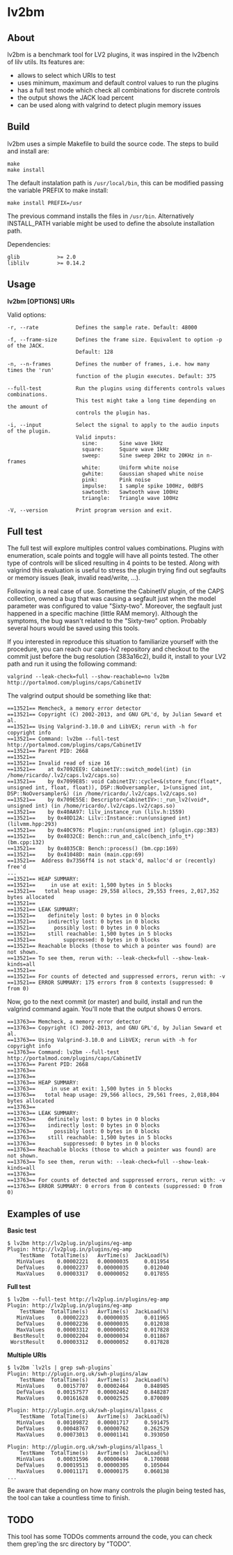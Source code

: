 lv2bm
=====


About
-----

lv2bm is a benchmark tool for LV2 plugins, it was inspired in the lv2bench of lilv utils.
Its features are:

- allows to select which URIs to test
- uses minimum, maximum and default control values to run the plugins
- has a full test mode which check all combinations for discrete controls
- the output shows the JACK load percent
- can be used along with valgrind to detect plugin memory issues


Build
-----

lv2bm uses a simple Makefile to build the source code.
The steps to build and install are:

    make
    make install

The default instalation path is `/usr/local/bin`, this can be modified passing
the variable PREFIX to make install:

    make install PREFIX=/usr

The previous command installs the files in `/usr/bin`. Alternatively INSTALL_PATH
variable might be used to define the absolute installation path.

Dependencies:

    glib            >= 2.0
    liblilv         >= 0.14.2


Usage
-----

**lv2bm [OPTIONS] URIs**

Valid options:

    -r, --rate            Defines the sample rate. Default: 48000

    -f, --frame-size      Defines the frame size. Equivalent to option -p of the JACK.
                          Default: 128

    -n, --n-frames        Defines the number of frames, i.e. how many times the 'run'
                          function of the plugin executes. Default: 375

    --full-test           Run the plugins using differents controls values combinations.
                          This test might take a long time depending on the amount of
                          controls the plugin has.

    -i, --input           Select the signal to apply to the audio inputs of the plugin.
                          Valid inputs:
                            sine:       Sine wave 1kHz
                            square:     Square wave 1kHz
                            sweep:      Sine sweep 20Hz to 20KHz in n-frames
                            white:      Uniform white noise
                            gwhite:     Gaussian shaped white noise
                            pink:       Pink noise
                            impulse:    1 sample spike 100Hz, 0dBFS
                            sawtooth:   Sawtooth wave 100Hz
                            triangle:   Triangle wave 100Hz

    -V, --version         Print program version and exit.


Full test
---------

The full test will explore multiples control values combinations. Plugins with enumeration,
scale points and toggle will have all points tested. The other type of controls will be
sliced resulting in 4 points to be tested. Along with valgrind this evaluation is useful to
stress the plugin trying find out segfaults or memory issues (leak, invalid read/write, ...).

Following is a real case of use. Sometime the CabinetIV plugin, of the CAPS collection, owned
a bug that was causing a segfault just when the model parameter was configured to value "Sixty-two".
Moreover, the segfault just happened in a specific machine (little RAM memory). Although the symptoms,
the bug wasn't related to the "Sixty-two" option. Probably several hours would be saved using this tools.

If you interested in reproduce this situation to familiarize yourself with the procedure, you can reach
our caps-lv2 repository and checkout to the commit just before the bug resolution (383a16c2), build it,
install to your LV2 path and run it using the following command:

    valgrind --leak-check=full --show-reachable=no lv2bm http://portalmod.com/plugins/caps/CabinetIV

The valgrind output should be something like that:

    ==13521== Memcheck, a memory error detector
    ==13521== Copyright (C) 2002-2013, and GNU GPL'd, by Julian Seward et al.
    ==13521== Using Valgrind-3.10.0 and LibVEX; rerun with -h for copyright info
    ==13521== Command: lv2bm --full-test http://portalmod.com/plugins/caps/CabinetIV
    ==13521== Parent PID: 2668
    ==13521==
    ==13521== Invalid read of size 16
    ==13521==    at 0x7092EE9: CabinetIV::switch_model(int) (in /home/ricardo/.lv2/caps.lv2/caps.so)
    ==13521==    by 0x7099E85: void CabinetIV::cycle<&(store_func(float*, unsigned int, float, float)), DSP::NoOversampler, 1>(unsigned int, DSP::NoOversampler&) (in /home/ricardo/.lv2/caps.lv2/caps.so)
    ==13521==    by 0x709E55E: Descriptor<CabinetIV>::_run_lv2(void*, unsigned int) (in /home/ricardo/.lv2/caps.lv2/caps.so)
    ==13521==    by 0x40AA97: lilv_instance_run (lilv.h:1559)
    ==13521==    by 0x40D12A: Lilv::Instance::run(unsigned int) (lilvmm.hpp:293)
    ==13521==    by 0x40C976: Plugin::run(unsigned int) (plugin.cpp:383)
    ==13521==    by 0x4032CE: Bench::run_and_calc(bench_info_t*) (bm.cpp:132)
    ==13521==    by 0x4035CB: Bench::process() (bm.cpp:169)
    ==13521==    by 0x41048D: main (main.cpp:69)
    ==13521==  Address 0x7356ff4 is not stack'd, malloc'd or (recently) free'd
    ...
    ==13521== HEAP SUMMARY:
    ==13521==     in use at exit: 1,500 bytes in 5 blocks
    ==13521==   total heap usage: 29,558 allocs, 29,553 frees, 2,017,352 bytes allocated
    ==13521==
    ==13521== LEAK SUMMARY:
    ==13521==    definitely lost: 0 bytes in 0 blocks
    ==13521==    indirectly lost: 0 bytes in 0 blocks
    ==13521==      possibly lost: 0 bytes in 0 blocks
    ==13521==    still reachable: 1,500 bytes in 5 blocks
    ==13521==         suppressed: 0 bytes in 0 blocks
    ==13521== Reachable blocks (those to which a pointer was found) are not shown.
    ==13521== To see them, rerun with: --leak-check=full --show-leak-kinds=all
    ==13521==
    ==13521== For counts of detected and suppressed errors, rerun with: -v
    ==13521== ERROR SUMMARY: 175 errors from 8 contexts (suppressed: 0 from 0)

Now, go to the next commit (or master) and build, install and run the valgrind command again. You'll
note that the output shows 0 errors.

    ==13763== Memcheck, a memory error detector
    ==13763== Copyright (C) 2002-2013, and GNU GPL'd, by Julian Seward et al.
    ==13763== Using Valgrind-3.10.0 and LibVEX; rerun with -h for copyright info
    ==13763== Command: lv2bm --full-test http://portalmod.com/plugins/caps/CabinetIV
    ==13763== Parent PID: 2668
    ==13763==
    ==13763==
    ==13763== HEAP SUMMARY:
    ==13763==     in use at exit: 1,500 bytes in 5 blocks
    ==13763==   total heap usage: 29,566 allocs, 29,561 frees, 2,018,804 bytes allocated
    ==13763==
    ==13763== LEAK SUMMARY:
    ==13763==    definitely lost: 0 bytes in 0 blocks
    ==13763==    indirectly lost: 0 bytes in 0 blocks
    ==13763==      possibly lost: 0 bytes in 0 blocks
    ==13763==    still reachable: 1,500 bytes in 5 blocks
    ==13763==         suppressed: 0 bytes in 0 blocks
    ==13763== Reachable blocks (those to which a pointer was found) are not shown.
    ==13763== To see them, rerun with: --leak-check=full --show-leak-kinds=all
    ==13763==
    ==13763== For counts of detected and suppressed errors, rerun with: -v
    ==13763== ERROR SUMMARY: 0 errors from 0 contexts (suppressed: 0 from 0)


Examples of use
---------------

**Basic test**

    $ lv2bm http://lv2plug.in/plugins/eg-amp
    Plugin: http://lv2plug.in/plugins/eg-amp
        TestName  TotalTime(s)   AvrTime(s)  JackLoad(%)
       MinValues    0.00002221   0.00000035     0.011954
       DefValues    0.00002237   0.00000035     0.012040
       MaxValues    0.00003317   0.00000052     0.017855

**Full test**

    $ lv2bm --full-test http://lv2plug.in/plugins/eg-amp
    Plugin: http://lv2plug.in/plugins/eg-amp
        TestName  TotalTime(s)   AvrTime(s)  JackLoad(%)
       MinValues    0.00002223   0.00000035     0.011965
       DefValues    0.00002236   0.00000035     0.012038
       MaxValues    0.00003312   0.00000052     0.017828
      BestResult    0.00002204   0.00000034     0.011867
     WorstResult    0.00003312   0.00000052     0.017828

**Multiple URIs**

    $ lv2bm `lv2ls | grep swh-plugins`
    Plugin: http://plugin.org.uk/swh-plugins/alaw
        TestName  TotalTime(s)   AvrTime(s)  JackLoad(%)
       MinValues    0.00157707   0.00002464     0.848985
       DefValues    0.00157577   0.00002462     0.848287
       MaxValues    0.00161628   0.00002525     0.870089

    Plugin: http://plugin.org.uk/swh-plugins/allpass_c
        TestName  TotalTime(s)   AvrTime(s)  JackLoad(%)
       MinValues    0.00109872   0.00001717     0.591475
       DefValues    0.00048767   0.00000762     0.262529
       MaxValues    0.00073013   0.00001141     0.393050

    Plugin: http://plugin.org.uk/swh-plugins/allpass_l
        TestName  TotalTime(s)   AvrTime(s)  JackLoad(%)
       MinValues    0.00031596   0.00000494     0.170088
       DefValues    0.00019513   0.00000305     0.105044
       MaxValues    0.00011171   0.00000175     0.060138
    ...

Be aware that depending on how many controls the plugin being tested has, the tool can take
a countless time to finish.


TODO
----

This tool has some TODOs comments arround the code, you can check them
grep'ing the src directory by "TODO".
